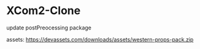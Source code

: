 # XCom2-Clone


update postPreocessing package

assets: https://devassets.com/downloads/assets/western-props-pack.zip